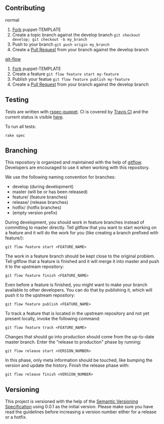 Contributing
------------

normal

  1. [Fork](http://help.github.com/forking/) puppet-TEMPLATE
  2. Create a topic branch against the develop branch `git checkout develop; git checkout -b my_branch`
  3. Push to your branch `git push origin my_branch`
  4. Create a [Pull Request](http://help.github.com/pull-requests/) from your branch against the develop branch

[git-flow](https://github.com/nvie/gitflow)

  1. [Fork](http://help.github.com/forking/) puppet-TEMPLATE
  2. Create a feature `git flow feature start my-feature`
  3. Publish your featue `git flow feature publish my-feature`
  4. Create a [Pull Request](http://help.github.com/pull-requests/) from your branch against the develop branch

Testing
-------

Tests are written with [rspec-puppet](http://rspec-puppet.com/). CI is covered by [Travis CI](http://about.travis-ci.org/) and the current status is visible [here](http://travis-ci.org/echocat/puppet-TEMPLATE).

To run all tests:

    rake spec

Branching
---------

This repository is organized and maintained with the help of [gitflow](https://github.com/nvie/gitflow). Developers are encouraged to use it when working with this repository.

We use the following naming convention for branches:

* develop (during development)
* master (will be or has been released)
* feature/<name> (feature branches)
* release/<name> (release branches)
* hotfix/<name> (hotfix branches)
* (empty version prefix)

During development, you should work in feature branches instead of committing to master directly. Tell gitflow that you want to start working on a feature and it will do the work for you (like creating a branch prefixed with feature/):

    git flow feature start <FEATURE_NAME>

The work in a feature branch should be kept close to the original problem. Tell gitflow that a feature is finished and it will merge it into master and push it to the upstream repository:

    git flow feature finish <FEATURE_NAME>

Even before a feature is finished, you might want to make your branch available to other developers. You can do that by publishing it, which will push it to the upstream repository:

    git flow feature publish <FEATURE_NAME>

To track a feature that is located in the upstream repository and not yet present locally, invoke the following command:

    git flow feature track <FEATURE_NAME>

Changes that should go into production should come from the up-to-date master branch. Enter the "release to production" phase by running:

    git flow release start <VERSION_NUMBER>

In this phase, only meta information should be touched, like bumping the version and update the history. Finish the release phase with:

    git flow release finish <VERSION_NUMBER>

Versioning
----------

This project is versioned with the help of the [Semantic Versioning Specification](http://semver.org/) using 0.0.1 as the initial version. Please make sure you have read the guidelines before increasing a version number either for a release or a hotfix.
